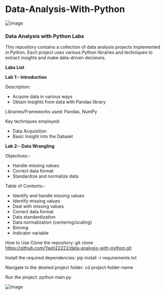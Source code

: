 # Data-Analysis-With-Python

![image](https://github.com/Yash22222/Data-Analysis-With-Python/assets/97459174/271079f9-4d1e-40b2-acba-7b8854e611a9)

### **Data Analysis with Python Labs**

This repository contains a collection of data analysis projects implemented in Python. Each project uses various Python libraries and techniques to extract insights and make data-driven decisions.

**Labs List**

**Lab 1:- Introduction**

Description: 
-   Acquire data in various ways
-   Obtain insights from data with Pandas library
  
Libraries/Frameworks used: Pandas, NumPy

Key techniques employed: 
-   Data Acquisition
-   Basic Insight into the Dataset

**Lab 2:- Data Wrangling**

Objectives:-

- Handle missing values
- Correct data format
- Standardize and normalize data

Table of Contents:-
- Identify and handle missing values
- Identify missing values
- Deal with missing values
- Correct data format
- Data standardization
- Data normalization (centering/scaling)
- Binning
- Indicator variable

How to Use
Clone the repository:
git clone https://github.com/Yash22222/data-analysis-with-python.git

Install the required dependencies:
pip install -r requirements.txt

Navigate to the desired project folder:
cd project-folder-name

Run the project:
python main.py


![image](https://github.com/Yash22222/Data-Analysis-With-Python/assets/97459174/049e7bfe-f012-4650-adf6-40aed7c402fe)


